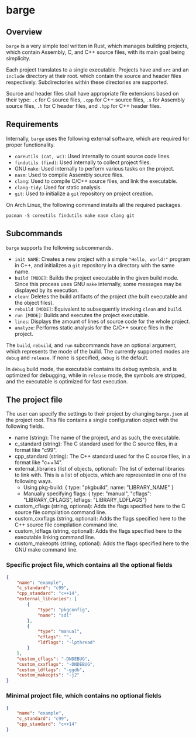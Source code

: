# barge

## Overview

`barge` is a very simple tool written in Rust, which manages building projects,
which contain Assembly, C, and C++ source files, with its main goal being
simplicity.

Each project translates to a single executable. Projects have and `src` and an
`include` directory at their root. which contain the source and header files
respectively. Subdirectories within these directories are supported.

Source and header files shall have appropriate file extensions based on their
type: `.c` for C source files, `.cpp` for C++ source files, `.s` for Assembly
source files, `.h` for C header files, and `.hpp` for C++ header files.

## Requirements

Internally, `barge` uses the following external software, which are required
for proper functionality.

- `coreutils (cat, wc)`: Used internally to count source code lines.
- `findutils (find)`: Used internally to collect project files.
- GNU `make`: Used internally to perform various tasks on the project.
- `nasm`: Used to compile Assembly source files.
- `clang`: Used to compile C/C++ source files, and link the executable.
- `clang-tidy`: Used for static analysis.
- `git`: Used to initialize a `git`˙repository on project creation.

On Arch Linux, the following command installs all the required packages.

`pacman -S coreutils findutils make nasm clang git`

## Subcommands

`barge` supports the following subcommands.

- `init NAME`: Creates a new project with a simple `"Hello, world!"` program
  in C++, and initializes a `git` repository in a directory with the same name.
- `build [MODE]`: Builds the project executable in the given build mode. Since
  this process uses GNU `make` internally, some messages may be displayed by
  its execution.
- `clean`: Deletes the build artifacts of the project (the built executable and
  the object files).
- `rebuild [MODE]`: Equivalent to subsequently invoking `clean` and `build`.
- `run [MODE]`: Builds and executes the project executable.
- `lines`: Displays the amount of lines of source code for the whole project.
- `analyze`: Performs static analysis for the C/C++ source files in the project.

The `build`, `rebuild`, and `run` subcommands have an optional argument, which
represents the mode of the build. The currently supported modes are `debug` and
`release`. If none is specified, `debug` is the default.

In `debug` build mode, the executable contains its debug symbols, and is
optimized for debugging, while in `release` mode, the symbols are stripped, and
the executable is optimized for fast execution.

## The project file

The user can specify the settings to their project by changing `barge.json` at
the project root. This file contains a single configuration object with the
following fields.

- name (string):
  The name of the project, and as such, the executable.
- c_standard (string):
  The C standard used for the C source files, in a format like "c99".
- cpp_standard (string):
  The C++ standard used for the C source files, in a format like "c++14".
- external_libraries (list of objects, optional):
  The list of external libraries to link with. This is a list of objects, which
  are represented in one of the following ways.
  - Using pkg-build: { type: "pkgbuild", name: "LIBRARY_NAME" }
  - Manually specifying flags: { type: "manual", "cflags": "LIBRARY_CFLAGS", ldflags: "LIBRARY_LDFLAGS"}
- custom_cflags (string, optional):
  Adds the flags specified here to the C source file compilation command line.
- custom_cxxflags (string, optional):
  Adds the flags specified here to the C++ source file compilation command line.
- custom_ldflags (string, optional):
  Adds the flags specified here to the executable linking command line.
- custom_makeopts (string, optional):
  Adds the flags specified here to the GNU make command line.

### Specific project file, which contains all the optional fields

```json
{
    "name": "example",
    "c_standard": "c99",
    "cpp_standard": "c++14",
    "external_libraries": [
        {
            "type": "pkgconfig",
            "name": "sdl"
        },
        {
            "type": "manual",
            "cflags": "",
            "ldflags": "-lpthread"
        }
    ],
    "custom_cflags": "-DNDEBUG",
    "custom_cxxflags": "-DNDEBUG",
    "custom_ldflags": "-ggdb",
    "custom_makeopts": "-j2"
}
```

### Minimal project file, which contains no optional fields

```json
{
    "name": "example",
    "c_standard": "c99",
    "cpp_standard": "c++14"
}
```

